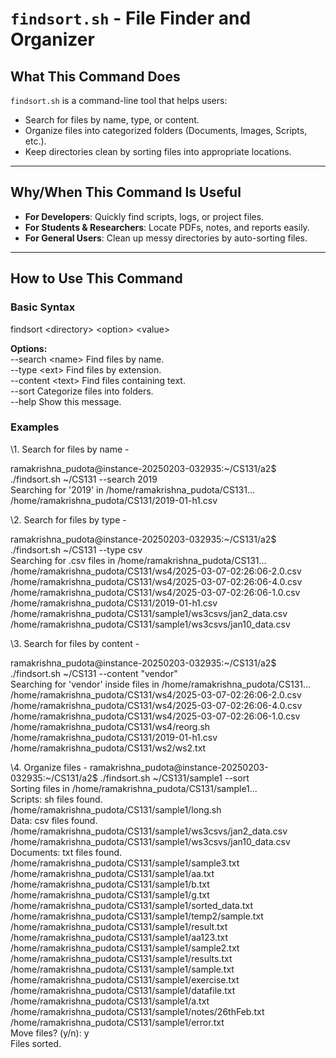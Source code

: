 # `findsort.sh` - File Finder and Organizer

## **What This Command Does**  
`findsort.sh` is a command-line tool that helps users:  
- Search for files by name, type, or content.  
- Organize files into categorized folders (Documents, Images, Scripts, etc.).  
- Keep directories clean by sorting files into appropriate locations.  

---

## **Why/When This Command Is Useful**  
- **For Developers**: Quickly find scripts, logs, or project files.  
- **For Students & Researchers**: Locate PDFs, notes, and reports easily.  
- **For General Users**: Clean up messy directories by auto-sorting files.  

---

## **How to Use This Command**  

### **Basic Syntax**  
findsort \<directory> \<option> \<value>

**Options:**  
  --search \<name>    Find files by name.  
  --type \<ext>       Find files by extension.  
  --content \<text>   Find files containing text.  
  --sort             Categorize files into folders.  
  --help             Show this message.

### **Examples** 

\1. Search for files by name -  

ramakrishna\_pudota@instance-20250203-032935:~/CS131/a2$ ./findsort.sh ~/CS131 --search 2019  
Searching for '2019' in /home/ramakrishna\_pudota/CS131...  
/home/ramakrishna\_pudota/CS131/2019-01-h1.csv


\2. Search for files by type -  

ramakrishna\_pudota@instance-20250203-032935:~/CS131/a2$ ./findsort.sh ~/CS131 --type csv  
Searching for .csv files in /home/ramakrishna\_pudota/CS131...  
/home/ramakrishna\_pudota/CS131/ws4/2025-03-07-02:26:06-2.0.csv  
/home/ramakrishna\_pudota/CS131/ws4/2025-03-07-02:26:06-4.0.csv  
/home/ramakrishna\_pudota/CS131/ws4/2025-03-07-02:26:06-1.0.csv  
/home/ramakrishna\_pudota/CS131/2019-01-h1.csv  
/home/ramakrishna\_pudota/CS131/sample1/ws3csvs/jan2\_data.csv  
/home/ramakrishna\_pudota/CS131/sample1/ws3csvs/jan10\_data.csv  


\3. Search for files by content -  

ramakrishna\_pudota@instance-20250203-032935:~/CS131/a2$ ./findsort.sh ~/CS131 --content "vendor"  
Searching for 'vendor' inside files in /home/ramakrishna\_pudota/CS131...  
/home/ramakrishna\_pudota/CS131/ws4/2025-03-07-02:26:06-2.0.csv  
/home/ramakrishna\_pudota/CS131/ws4/2025-03-07-02:26:06-4.0.csv  
/home/ramakrishna\_pudota/CS131/ws4/2025-03-07-02:26:06-1.0.csv  
/home/ramakrishna\_pudota/CS131/ws4/reorg.sh  
/home/ramakrishna\_pudota/CS131/2019-01-h1.csv  
/home/ramakrishna\_pudota/CS131/ws2/ws2.txt


\4. Organize files - 
ramakrishna\_pudota@instance-20250203-032935:~/CS131/a2$ ./findsort.sh ~/CS131/sample1 --sort  
Sorting files in /home/ramakrishna\_pudota/CS131/sample1...  
Scripts: sh files found.  
/home/ramakrishna\_pudota/CS131/sample1/long.sh  
Data: csv files found.  
/home/ramakrishna\_pudota/CS131/sample1/ws3csvs/jan2\_data.csv  
/home/ramakrishna\_pudota/CS131/sample1/ws3csvs/jan10\_data.csv  
Documents: txt files found.  
/home/ramakrishna\_pudota/CS131/sample1/sample3.txt  
/home/ramakrishna\_pudota/CS131/sample1/aa.txt  
/home/ramakrishna\_pudota/CS131/sample1/b.txt  
/home/ramakrishna\_pudota/CS131/sample1/g.txt  
/home/ramakrishna\_pudota/CS131/sample1/sorted\_data.txt  
/home/ramakrishna\_pudota/CS131/sample1/temp2/sample.txt  
/home/ramakrishna\_pudota/CS131/sample1/result.txt  
/home/ramakrishna\_pudota/CS131/sample1/aa123.txt  
/home/ramakrishna\_pudota/CS131/sample1/sample2.txt  
/home/ramakrishna\_pudota/CS131/sample1/results.txt  
/home/ramakrishna\_pudota/CS131/sample1/sample.txt  
/home/ramakrishna\_pudota/CS131/sample1/exercise.txt  
/home/ramakrishna\_pudota/CS131/sample1/datafile.txt  
/home/ramakrishna\_pudota/CS131/sample1/a.txt  
/home/ramakrishna\_pudota/CS131/sample1/notes/26thFeb.txt  
/home/ramakrishna\_pudota/CS131/sample1/error.txt  
Move files? (y/n): y  
Files sorted.

